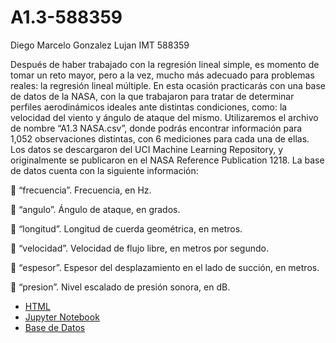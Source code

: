# A1.3-588359

Diego Marcelo Gonzalez Lujan IMT 588359

Después de haber trabajado con la regresión lineal simple, es momento de tomar un reto mayor,
pero a la vez, mucho más adecuado para problemas reales: la regresión lineal múltiple. En esta
ocasión practicarás con una base de datos de la NASA, con la que trabajaron para tratar de
determinar perfiles aerodinámicos ideales ante distintas condiciones, como: la velocidad del
viento y ángulo de ataque del mismo.
Utilizaremos el archivo de nombre “A1.3 NASA.csv”, donde podrás encontrar información para
1,052 observaciones distintas, con 6 mediciones para cada una de ellas. Los datos se
descargaron del UCI Machine Learning Repository, y originalmente se publicaron en el NASA
Reference Publication 1218.
La base de datos cuenta con la siguiente información:

 “frecuencia”. Frecuencia, en Hz.

 “angulo”. Ángulo de ataque, en grados.

 “longitud”. Longitud de cuerda geométrica, en metros.

 “velocidad”. Velocidad de flujo libre, en metros por segundo.

 “espesor”. Espesor del desplazamiento en el lado de succión, en metros.

 “presion”. Nivel escalado de presión sonora, en dB.

- [HTML](./A1.3_588359.html)
- [Jupyter Notebook](./A1.3_588359.ipynb)
- [Base de Datos](./A1.3%20NASA.csv)

